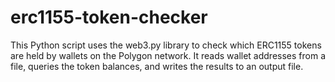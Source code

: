 # erc1155-token-checker
This Python script uses the web3.py library to check which ERC1155 tokens are held by wallets on the Polygon network. It reads wallet addresses from a file, queries the token balances, and writes the results to an output file.
